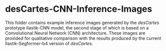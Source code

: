 # desCartes-CNN-Inference-Images

This folder contains example inference images generated by the _desCartes_ prototype Ilastik-CNN model, the second stage of which is based on a Convolutional Neural Network (CNN) architecture. These images are provided for qualitative comparison with the results produced by the current Ilastik-Segformer-b4 version of _desCartes_.
